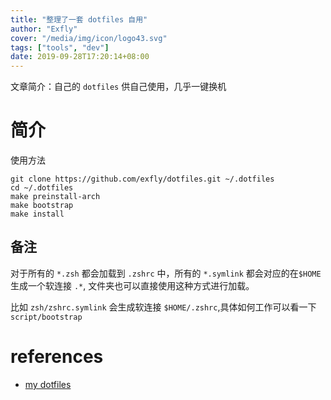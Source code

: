 ```yaml
---
title: "整理了一套 dotfiles 自用"
author: "Exfly"
cover: "/media/img/icon/logo43.svg"
tags: ["tools", "dev"]
date: 2019-09-28T17:20:14+08:00
---
```


文章简介：自己的 `dotfiles` 供自己使用，几乎一键换机

<!--more-->

# 简介

使用方法

```
git clone https://github.com/exfly/dotfiles.git ~/.dotfiles
cd ~/.dotfiles
make preinstall-arch
make bootstrap
make install
```

## 备注

对于所有的 `*.zsh` 都会加载到 `.zshrc` 中，所有的 `*.symlink` 都会对应的在`$HOME`生成一个软连接 `.*`, 文件夹也可以直接使用这种方式进行加载。

比如 `zsh/zshrc.symlink` 会生成软连接 `$HOME/.zshrc`,具体如何工作可以看一下 `script/bootstrap`

# references

- [my dotfiles](https://github.com/exfly/dotfiles)
